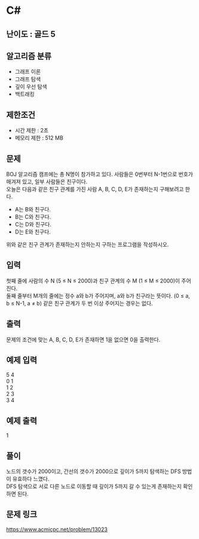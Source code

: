 # C#

## 난이도 : 골드 5

## 알고리즘 분류
  - 그래프 이론
  - 그래프 탐색
  - 깊이 우선 탐색
  - 백트래킹

## 제한조건
  - 시간 제한 : 2초
  - 메모리 제한 : 512 MB

## 문제
BOJ 알고리즘 캠프에는 총 N명이 참가하고 있다. 사람들은 0번부터 N-1번으로 번호가 매겨져 있고, 일부 사람들은 친구이다.<br/>
오늘은 다음과 같은 친구 관계를 가진 사람 A, B, C, D, E가 존재하는지 구해보려고 한다.<br/>

  - A는 B와 친구다.
  - B는 C와 친구다.
  - C는 D와 친구다.
  - D는 E와 친구다.

위와 같은 친구 관계가 존재하는지 안하는지 구하는 프로그램을 작성하시오.<br/>


## 입력
첫째 줄에 사람의 수 N (5 ≤ N ≤ 2000)과 친구 관계의 수 M (1 ≤ M ≤ 2000)이 주어진다.<br/>
둘째 줄부터 M개의 줄에는 정수 a와 b가 주어지며, a와 b가 친구라는 뜻이다. (0 ≤ a, b ≤ N-1, a ≠ b) 같은 친구 관계가 두 번 이상 주어지는 경우는 없다.<br/>


## 출력
문제의 조건에 맞는 A, B, C, D, E가 존재하면 1을 없으면 0을 출력한다.<br/>


## 예제 입력
5 4<br/>
0 1<br/>
1 2<br/>
2 3<br/>
3 4<br/>


## 예제 출력
1<br/>


## 풀이
노드의 갯수가 2000이고, 간선의 갯수가 2000으로 깊이가 5까지 탐색하는 DFS 방법이 유효하다 느꼈다.<br/>
DFS 탐색으로 서로 다른 노드로 이동할 때 깊이가 5까지 갈 수 있는게 존재하는지 확인하면 된다.<br/>


## 문제 링크
https://www.acmicpc.net/problem/13023